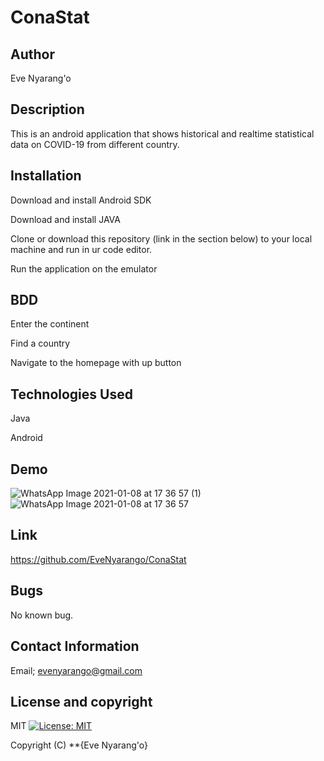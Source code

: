 # ConaStat

## Author
Eve Nyarang'o

## Description
This is an android application that shows historical and realtime statistical data on COVID-19 from different country.

## Installation
Download and install Android SDK

Download and install JAVA

Clone or download this repository (link in the section below) to your local machine and run in ur code editor.

Run the application on the emulator

## BDD
Enter the continent

Find a country

Navigate to the homepage with up button

## Technologies Used
Java

Android

## Demo
![WhatsApp Image 2021-01-08 at 17 36 57 (1)](https://user-images.githubusercontent.com/70526252/104027411-67ba9900-51d8-11eb-9c81-fab5900f634f.jpeg)
![WhatsApp Image 2021-01-08 at 17 36 57](https://user-images.githubusercontent.com/70526252/104027418-6ab58980-51d8-11eb-8f83-3f0b745143c6.jpeg)

## Link
https://github.com/EveNyarango/ConaStat

## Bugs
No known bug.

## Contact Information
 Email; evenyarango@gmail.com

 ## License and copyright
 MIT [![License: MIT](https://img.shields.io/badge/License-MIT-yellow.svg)](https://opensource.org/licenses/MIT)

Copyright (C) **{Eve Nyarang'o}

